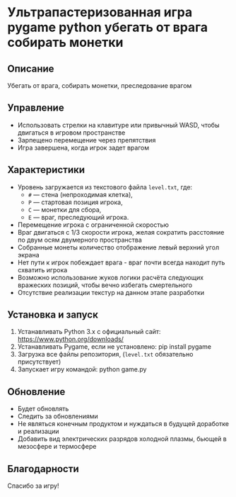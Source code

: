 # Ультрапастеризованная игра pygame python убегать от врага собирать монетки

## Описание
Убегать от врага, собирать монетки, преследование врагом

## Управление
- Использовать стрелки на клавитуре или привычный WASD, чтобы двигаться в игровом пространстве
- Зарпещено перемещение через препятствия
- Игра завершена, когда игрок задет врагом

## Характеристики
- Уровень загружается из текстового файла `level.txt`, где:
  - `#` — стена (непроходимая клетка),
  - `P` — стартовая позиция игрока,
  - `C` — монетки для сбора,
  - `E` — враг, преследующий игрока.
- Перемещение игрока с ограниченной скоростью
- Враг двигаться с 1/3 скорости игрока, желая сократить расстояние по двум осям двумерного пространства
- Собранные монеты количество отображение левый верхний угол экрана
- Нет пути к игрок побеждает врага - враг почти всегда находит путь схватить игрока 
- Возможно использование жуков логики расчёта следующих вражеских позиций, чтобы вечно избегать смертельного
- Отсутствие реализации текстур на данном этапе разработки
## Установка и запуск

1. Устанавливать Python 3.x с официальный сайт: https://www.python.org/downloads/
2. Устанавливать Pygame, если не установлено:
   pip install pygame
3. Загрузка все файлы репозитория, (`level.txt` обязательно присутствует)
4. Запускает игру командой:
   python game.py

## Обновление
- Будет обновлять
- Следить за обновлениями
- Не являться конечным продуктом и нуждаться в будущей доработке и реализации
- Добавить вид электрических разрядов холодной плазмы, бьющей в мезосфере и термосфере

## Благодарности
Спасибо за игру!
